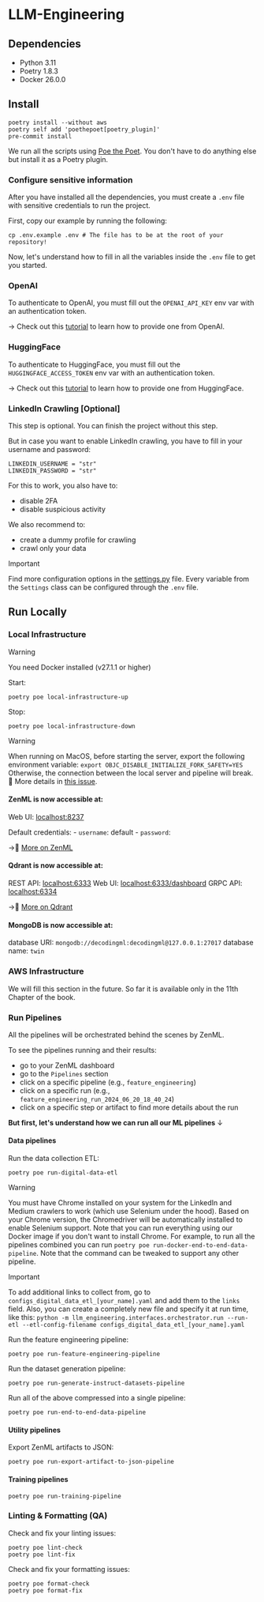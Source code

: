 # LLM-Engineering

## Dependencies

- Python 3.11
- Poetry 1.8.3
- Docker 26.0.0

## Install

```shell
poetry install --without aws
poetry self add 'poethepoet[poetry_plugin]'
pre-commit install
```

We run all the scripts using [Poe the Poet](https://poethepoet.natn.io/index.html). You don't have to do anything else but install it as a Poetry plugin.

### Configure sensitive information
After you have installed all the dependencies, you must create a `.env` file with sensitive credentials to run the project.

First, copy our example by running the following:
```shell
cp .env.example .env # The file has to be at the root of your repository!
```

Now, let's understand how to fill in all the variables inside the `.env` file to get you started.

### OpenAI

To authenticate to OpenAI, you must fill out the `OPENAI_API_KEY` env var with an authentication token.

→ Check out this [tutorial](https://platform.openai.com/docs/quickstart) to learn how to provide one from OpenAI.

### HuggingFace

To authenticate to HuggingFace, you must fill out the `HUGGINGFACE_ACCESS_TOKEN` env var with an authentication token.

→ Check out this [tutorial](https://huggingface.co/docs/hub/en/security-tokens) to learn how to provide one from HuggingFace.


### LinkedIn Crawling [Optional]
This step is optional. You can finish the project without this step.

But in case you want to enable LinkedIn crawling, you have to fill in your username and password:
```shell
LINKEDIN_USERNAME = "str"
LINKEDIN_PASSWORD = "str"
```

For this to work, you also have to:
- disable 2FA
- disable suspicious activity

We also recommend to:
- create a dummy profile for crawling
- crawl only your data


> [!IMPORTANT]
> Find more configuration options in the [settings.py](https://github.com/PacktPublishing/LLM-Engineering/blob/main/llm_engineering/settings.py) file. Every variable from the `Settings` class can be configured through the `.env` file. 


## Run Locally 

### Local Infrastructure

> [!WARNING]
> You need Docker installed (v27.1.1 or higher)


Start:
```shell
poetry poe local-infrastructure-up
```

Stop:
```shell
poetry poe local-infrastructure-down
```

> [!WARNING]  
> When running on MacOS, before starting the server, export the following environment variable:
> `export OBJC_DISABLE_INITIALIZE_FORK_SAFETY=YES`
> Otherwise, the connection between the local server and pipeline will break. 🔗 More details in [this issue](https://github.com/zenml-io/zenml/issues/2369).

#### ZenML is now accessible at:

Web UI: [localhost:8237](localhost:8237)

Default credentials:
    - `username`: default
    - `password`: 

→🔗 [More on ZenML](https://docs.zenml.io/)

#### Qdrant is now accessible at:

REST API: [localhost:6333](localhost:6333)
Web UI: [localhost:6333/dashboard](localhost:6333/dashboard)
GRPC API: [localhost:6334](localhost:6334)

→🔗 [More on Qdrant](https://qdrant.tech/documentation/quick-start/)

#### MongoDB is now accessible at:

database URI: `mongodb://decodingml:decodingml@127.0.0.1:27017`
database name: `twin`


### AWS Infrastructure

We will fill this section in the future. So far it is available only in the 11th Chapter of the book.


### Run Pipelines

All the pipelines will be orchestrated behind the scenes by ZenML.

To see the pipelines running and their results:
- go to your ZenML dashboard
- go to the `Pipelines` section
- click on a specific pipeline (e.g., `feature_engineering`)
- click on a specific run (e.g., `feature_engineering_run_2024_06_20_18_40_24`)
- click on a specific step or artifact to find more details about the run

**But first, let's understand how we can run all our ML pipelines** ↓

#### Data pipelines

Run the data collection ETL:
```shell
poetry poe run-digital-data-etl
```

> [!WARNING]
> You must have Chrome installed on your system for the LinkedIn and Medium crawlers to work (which use Selenium under the hood). Based on your Chrome version, the Chromedriver will be automatically installed to enable Selenium support. Note that you can run everything using our Docker image if you don't want to install Chrome. For example, to run all the pipelines combined you can run `poetry poe run-docker-end-to-end-data-pipeline`. Note that the command can be tweaked to support any other pipeline.

> [!IMPORTANT]
> To add additional links to collect from, go to `configs_digital_data_etl_[your_name].yaml` and add them to the `links` field. Also, you can create a completely new file and specify it at run time, like this: `python -m llm_engineering.interfaces.orchestrator.run --run-etl --etl-config-filename configs_digital_data_etl_[your_name].yaml`

Run the feature engineering pipeline:
```shell
poetry poe run-feature-engineering-pipeline
```

Run the dataset generation pipeline:
```shell
poetry poe run-generate-instruct-datasets-pipeline
```

Run all of the above compressed into a single pipeline:
```shell
poetry poe run-end-to-end-data-pipeline
```


#### Utility pipelines

Export ZenML artifacts to JSON:
```shell
poetry poe run-export-artifact-to-json-pipeline
```

#### Training pipelines

```shell
poetry poe run-training-pipeline
```

### Linting & Formatting (QA)

Check and fix your linting issues:
```shell
poetry poe lint-check
poetry poe lint-fix
```

Check and fix your formatting issues:
```shell
poetry poe format-check
poetry poe format-fix
```
